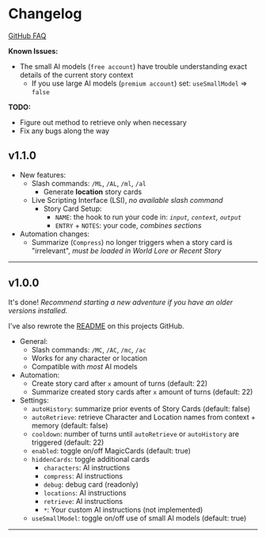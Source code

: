 # Changelog

[GitHub FAQ](https://github.com/magicoflolis/MagicCards?tab=readme-ov-file#faq)

**Known Issues:**

- The small AI models (`free account`) have trouble understanding exact details of the current story context
  - If you use large AI models (`premium account`) set: `useSmallModel` => `false`

**TODO:**

- Figure out method to retrieve only when necessary
- Fix any bugs along the way

## v1.1.0

- New features:
  - Slash commands: `/ML`, `/AL`, `/ml`, `/al`
    - Generate **location** story cards
  - Live Scripting Interface (LSI), _no available slash command_
    - Story Card Setup:
      - `NAME`: the hook to run your code in: _`input`, `context`, `output`_
      - `ENTRY` + `NOTES`: your code, _combines sections_
- Automation changes:
  - Summarize (`Compress`) no longer triggers when a story card is "irrelevant", _must be loaded in World Lore or Recent Story_

---

## v1.0.0

It's done! _Recommend starting a new adventure if you have an older versions installed._

I've also rewrote the [README](https://github.com/magicoflolis/MagicCards?tab=readme-ov-file#magiccards) on this projects GitHub.

- General:
  - Slash commands: `/MC`, `/AC`, `/mc`, `/ac`
  - Works for any character or location
  - Compatible with _most_ AI models
- Automation:
  - Create story card after `x` amount of turns (default: 22)
  - Summarize created story cards after `x` amount of turns (default: 22)
- Settings:
  - `autoHistory`: summarize prior events of Story Cards (default: false)
  - `autoRetrieve`: retrieve Character and Location names from context + memory (default: false)
  - `cooldown`: number of turns until `autoRetrieve` or `autoHistory` are triggered (default: 22)
  - `enabled`: toggle on/off MagicCards (default: true)
  - `hiddenCards`: toggle additional cards
    - `characters`: AI instructions
    - `compress`: AI instructions
    - `debug`: debug card (readonly)
    - `locations`: AI instructions
    - `retrieve`: AI instructions
    - `*`: Your custom AI instructions (not implemented)
  - `useSmallModel`: toggle on/off use of small AI models (default: true)

---
